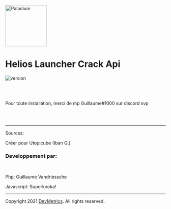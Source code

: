 <p><img  src="https://cdn.discordapp.com/attachments/830383515425570826/830383624544059392/defaultCircle.png" height="130px" alt="Paladium"></p>

<h1>Helios Launcher Crack Api</h1>

<p>
    <img src="https://img.shields.io/badge/version-1.0.0-dark_green.svg?style=for-the-badge" alt="version">
</p>

<br>
<br>
<p>Pour toute installation, merci de mp Guillaume#1000 sur discord svp</p>
<br>
<br>

---

Sources:

<p>Créer pour Utopicube (Iban G.)</p>

<h3>
    Developpement par:
</h3><br>
<p>Php: Guillaume Vandriessche</p>
<p>Javascript: Superkooka!</p>

---
Copyright 2021 <a href="https://devmetrics.shop" target="_BLANK">DevMetrics</a>. All rights reserved.
